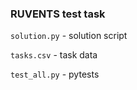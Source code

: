 ### RUVENTS test task


`solution.py` - solution script

`tasks.csv` - task data

`test_all.py` - pytests
